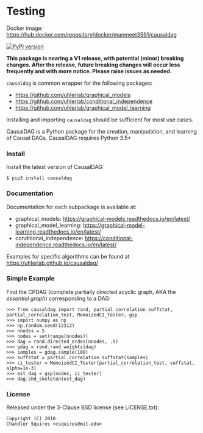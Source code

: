 # Testing

Docker image: https://hub.docker.com/repository/docker/manmeet3591/causaldag

[![PyPI version](https://badge.fury.io/py/causaldag.svg)](https://badge.fury.io/py/causaldag)

**This package is nearing a V1 release, with potential (minor) breaking changes. After the release, future breaking changes will occur less frequently and with more notice. Please raise issues as needed.**

`causaldag` is common wrapper for the following packages:
* https://github.com/uhlerlab/graphical_models
* https://github.com/uhlerlab/conditional_independence
* https://github.com/uhlerlab/graphical_model_learning

Installing and importing `causaldag` should be sufficient for most use cases.

CausalDAG is a Python package for the creation, manipulation, and learning
of Causal DAGs. CausalDAG requires Python 3.5+

### Install
Install the latest version of CausalDAG:
```
$ pip3 install causaldag
```

### Documentation
Documentation for each subpackage is available at:
* graphical_models: https://graphical-models.readthedocs.io/en/latest/
* graphical_model_learning: https://graphical-model-learning.readthedocs.io/en/latest/
* conditional_independence: https://conditional-independence.readthedocs.io/en/latest/

Examples for specific algorithms can be found at https://uhlerlab.github.io/causaldag/

### Simple Example
Find the CPDAG (complete partially directed acyclic graph,
AKA the *essential graph*) corresponding to a DAG:
```
>>> from causaldag import rand, partial_correlation_suffstat, partial_correlation_test, MemoizedCI_Tester, gsp
>>> import numpy as np
>>> np.random.seed(12312)
>>> nnodes = 5
>>> nodes = set(range(nnodes))
>>> dag = rand.directed_erdos(nnodes, .5)
>>> gdag = rand.rand_weights(dag)
>>> samples = gdag.sample(100)
>>> suffstat = partial_correlation_suffstat(samples)
>>> ci_tester = MemoizedCI_Tester(partial_correlation_test, suffstat, alpha=1e-3)
>>> est_dag = gsp(nodes, ci_tester)
>>> dag.shd_skeleton(est_dag)
```

### License

Released under the 3-Clause BSD license (see LICENSE.txt):
```
Copyright (C) 2018
Chandler Squires <csquires@mit.edu>
```

